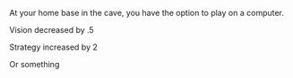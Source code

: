 At your home base in the cave, you have the option to play on a computer.

Vision decreased by .5

Strategy increased by 2

Or something
